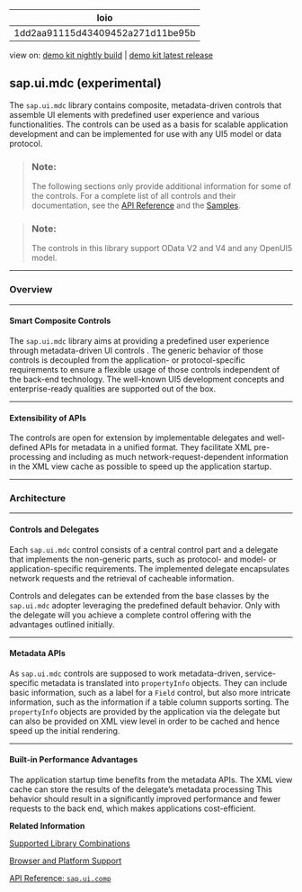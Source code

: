 <!-- loio1dd2aa91115d43409452a271d11be95b -->

| loio |
| -----|
| 1dd2aa91115d43409452a271d11be95b |

<div id="loio">

view on: [demo kit nightly build](https://sdk.openui5.org/nightly/#/topic/1dd2aa91115d43409452a271d11be95b) | [demo kit latest release](https://sdk.openui5.org/topic/1dd2aa91115d43409452a271d11be95b)</div>

## sap.ui.mdc \(experimental\)

The `sap.ui.mdc` library contains composite, metadata-driven controls that assemble UI elements with predefined user experience and various functionalities. The controls can be used as a basis for scalable application development and can be implemented for use with any UI5 model or data protocol.

> ### Note:  
> The following sections only provide additional information for some of the controls. For a complete list of all controls and their documentation, see the [API Reference](https://sdk.openui5.org/api) and the [Samples](https://sdk.openui5.org/controls). 

> ### Note:  
> The controls in this library support OData V2 and V4 and any OpenUI5 model.

***

<a name="loio1dd2aa91115d43409452a271d11be95b__section_y3w_kvf_qxb"/>

### Overview

***

#### Smart Composite Controls

The `sap.ui.mdc` library aims at providing a predefined user experience through metadata-driven UI controls . The generic behavior of those controls is decoupled from the application- or protocol-specific requirements to ensure a flexible usage of those controls independent of the back-end technology. The well-known UI5 development concepts and enterprise-ready qualities are supported out of the box.

***

#### Extensibility of APIs

The controls are open for extension by implementable delegates and well-defined APIs for metadata in a unified format. They facilitate XML pre-processing and including as much network-request-dependent information in the XML view cache as possible to speed up the application startup.

***

<a name="loio1dd2aa91115d43409452a271d11be95b__section_hg5_2dm_qxb"/>

### Architecture

***

#### Controls and Delegates

Each `sap.ui.mdc` control consists of a central control part and a delegate that implements the non-generic parts, such as protocol- and model- or application-specific requirements. The implemented delegate encapsulates network requests and the retrieval of cacheable information.

Controls and delegates can be extended from the base classes by the `sap.ui.mdc` adopter leveraging the predefined default behavior. Only with the delegate will you achieve a complete control offering with the advantages outlined initially.

***

#### Metadata APIs

As `sap.ui.mdc` controls are supposed to work metadata-driven, service-specific metadata is translated into `propertyInfo` objects. They can include basic information, such as a label for a `Field` control, but also more intricate information, such as the information if a table column supports sorting. The `propertyInfo` objects are provided by the application via the delegate but can also be provided on XML view level in order to be cached and hence speed up the initial rendering.

***

#### Built-in Performance Advantages

The application startup time benefits from the metadata APIs. The XML view cache can store the results of the delegate’s metadata processing This behavior should result in a significantly improved performance and fewer requests to the back end, which makes applications cost-efficient.

**Related Information**  


[Supported Library Combinations](Supported_Library_Combinations_363cd16.md "OpenUI5 provides a set of JavaScript and CSS libraries, which can be combined in an application using the combinations that are supported.")

[Browser and Platform Support](Browser_and_Platform_Support_74b59ef.md "Here you can find information on the browser and platform support for the OpenUI5 libraries on iOS, Android, macOS, and Windows platforms.")

[API Reference: `sap.ui.comp`](https://sdk.openui5.org/api/sap.ui.mdc)

